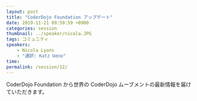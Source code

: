 ```yaml
---
layout: post
title: "CoderDojo Foundation アップデート"
date: 2019-11-21 09:59:59 +0900
categories: session
thumbnail: ../speaker/nicola.JPG
tags: コミュニティ
speakers:
    - Nicola Lyons
    - "通訳: Katz Ueno"
time:
permalink: /session/12/
---
```


CoderDojo Foundation から世界の CoderDojo ムーブメントの最新情報を届けていただきます。
